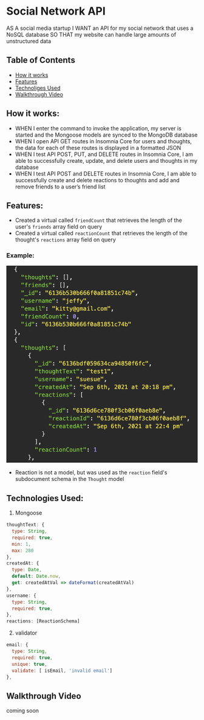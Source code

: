 # Social Network API
AS A social media startup
I WANT an API for my social network that uses a NoSQL database
SO THAT my website can handle large amounts of unstructured data

## Table of Contents
* [How it works](#how-it-works)
* [Features](#features)
* [Technoliges Used](#technologies-used)
* [Walkthrough Video](#walkthrough-video)

## How it works:
- WHEN I enter the command to invoke the application, my server is started and the Mongoose models are synced to the MongoDB database
- WHEN I open API GET routes in Insomnia Core for users and thoughts, the data for each of these routes is displayed in a formatted JSON
- WHEN I test API POST, PUT, and DELETE routes in Insomnia Core, I am able to successfully create, update, and delete users and thoughts in my database
- WHEN I test API POST and DELETE routes in Insomnia Core, I am able to successfully create and delete reactions to thoughts and add and remove friends to a user’s friend list

## Features:
- Created a virtual called ```friendCount``` that retrieves the length of the user's ```friends``` array field on query
- Created a virtual called ```reactionCount``` that retrieves the length of the thought's ```reactions``` array field on query
### Example:
![get-users](./assets/screenshots/get-users.png)
- Reaction is not a model, but was used as the ```reaction``` field's subdocument schema in the ```Thought``` model


## Technologies Used:

1. Mongoose
```javascript
thoughtText: {
  type: String,
  required: true,
  min: 1,
  max: 280
},
createdAt: {
  type: Date,
  default: Date.now,
  get: createdAtVal => dateFormat(createdAtVal)
},
username: {
  type: String,
  required: true,
},
reactions: [ReactionSchema]
```

2. validator
```javascript
email: {
  type: String,
  required: true,
  unique: true,
  validate: [ isEmail, 'invalid email']
},
```

## Walkthrough Video
coming soon

